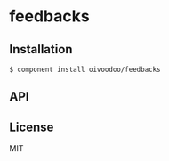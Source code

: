 
# feedbacks

  

## Installation

    $ component install oivoodoo/feedbacks

## API

   

## License

  MIT
